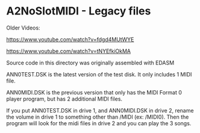 # A2NoSlotMIDI - Legacy files

Older Videos:

https://www.youtube.com/watch?v=fdgd4MUtWYE

https://www.youtube.com/watch?v=tNYEfkiOkMA

Source code in this directory was originally assembled with EDASM

ANN0TEST.DSK is the latest version of the test disk.  It only includes 1 MIDI file.

ANN0MIDI.DSK is the previous version that only has the MIDI Format 0 player program, but has 2 additional MIDI files.

If you put ANN0TEST.DSK in drive 1, and ANN0MIDI.DSK in drive 2, rename the volume in drive 1 to something other than /MIDI (ex: /MIDI0).  Then the program will look for the midi files in drive 2 and you can play the 3 songs.

